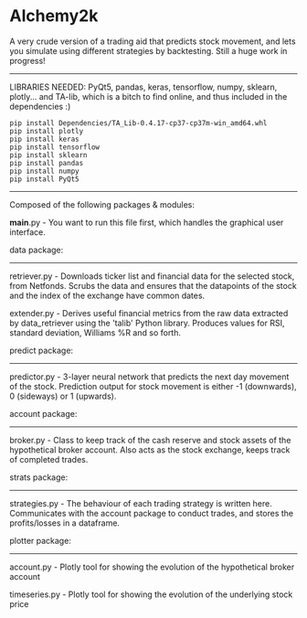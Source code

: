 # Alchemy2k

A very crude version of a trading aid that predicts stock movement, and lets you simulate using different strategies by backtesting. Still a huge work in progress!

_________________
LIBRARIES NEEDED:
PyQt5, pandas, keras, tensorflow, numpy, sklearn, plotly...
and TA-lib, which is a bitch to find online, and thus included in the dependencies :)
```
pip install Dependencies/TA_Lib-0.4.17-cp37-cp37m-win_amd64.whl
pip install plotly
pip install keras
pip install tensorflow
pip install sklearn
pip install pandas
pip install numpy
pip install PyQt5
```
_________________________________
Composed of the following packages & modules:

__main__.py - You want to run this file first, which handles the graphical user interface. 

data package: 
_____________
retriever.py - Downloads ticker list and financial data for the selected stock, from Netfonds. Scrubs the data and ensures that the datapoints of the    stock and the index of the exchange have common dates. 

extender.py - Derives useful financial metrics from the raw data extracted by data_retriever using the 'talib' Python library. Produces values for RSI, standard deviation, Williams %R and so forth.  

predict package: 
__________
predictor.py - 3-layer neural network that predicts the next day movement of the stock. Prediction output for stock movement is either -1 (downwards), 0 (sideways) or 1 (upwards). 

account package:
________________
broker.py - Class to keep track of the cash reserve and stock assets of the hypothetical broker account. Also acts as the stock exchange, keeps track of completed trades. 

strats package:
_____________
strategies.py - The behaviour of each trading strategy is written here. Communicates with the account package to conduct trades, and stores the profits/losses in a dataframe. 

plotter package: 
_______________
account.py - Plotly tool for showing the evolution of the hypothetical broker account 

timeseries.py - Plotly tool for showing the evolution of the underlying stock price 
